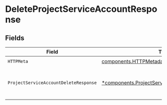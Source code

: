 # DeleteProjectServiceAccountResponse


## Fields

| Field                                                                                                             | Type                                                                                                              | Required                                                                                                          | Description                                                                                                       |
| ----------------------------------------------------------------------------------------------------------------- | ----------------------------------------------------------------------------------------------------------------- | ----------------------------------------------------------------------------------------------------------------- | ----------------------------------------------------------------------------------------------------------------- |
| `HTTPMeta`                                                                                                        | [components.HTTPMetadata](../../models/components/httpmetadata.md)                                                | :heavy_check_mark:                                                                                                | N/A                                                                                                               |
| `ProjectServiceAccountDeleteResponse`                                                                             | [*components.ProjectServiceAccountDeleteResponse](../../models/components/projectserviceaccountdeleteresponse.md) | :heavy_minus_sign:                                                                                                | Project service account deleted successfully.                                                                     |